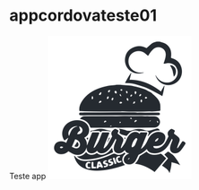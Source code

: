 # appcordovateste01
Teste app
![](https://github.com/ocariocawebdesign/appcordovateste01/blob/master/www/img/logo.png)

